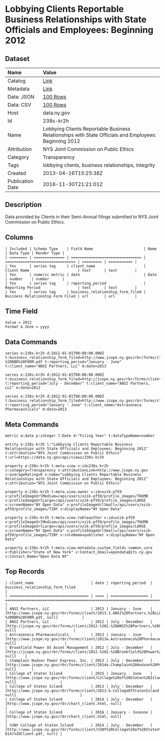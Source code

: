 # Lobbying Clients Reportable Business Relationships with State Officials and Employees: Beginning 2012

## Dataset

| Name | Value |
| :--- | :---- |
| Catalog | [Link](https://catalog.data.gov/dataset/lobbying-clients-reportable-business-relationships-with-state-officials-and-employees-begi) |
| Metadata | [Link](https://data.ny.gov/api/views/238s-kr2h) |
| Data: JSON | [100 Rows](https://data.ny.gov/api/views/238s-kr2h/rows.json?max_rows=100) |
| Data: CSV | [100 Rows](https://data.ny.gov/api/views/238s-kr2h/rows.csv?max_rows=100) |
| Host | data.ny.gov |
| Id | 238s-kr2h |
| Name | Lobbying Clients Reportable Business Relationships with State Officials and Employees: Beginning 2012 |
| Attribution | NYS Joint Commission on Public Ethics |
| Category | Transparency |
| Tags | lobbying clients, business relationships, integrity |
| Created | 2013-04-16T15:25:38Z |
| Publication Date | 2016-11-30T21:21:01Z |

## Description

Data provided by Clients in their Semi-Annual filings submitted to NYS Joint Commission on Public Ethics.

## Columns

```ls
| Included | Schema Type    | Field Name                       | Name                             | Data Type | Render Type |
| ======== | ============== | ================================ | ================================ | ========= | =========== |
| Yes      | series tag     | client_name                      | Client Name                      | text      | text        |
| Yes      | numeric metric | date                             | Date                             | number    | number      |
| Yes      | series tag     | reporting_period                 | Reporting Period                 | text      | text        |
| Yes      | series tag     | business_relationship_form_filed | Business Relationship Form Filed | url       | url         |
```

## Time Field

```ls
Value = 2012
Format & Zone = yyyy
```

## Data Commands

```ls
series e:238s-kr2h d:2012-01-01T00:00:00.000Z t:business_relationship_form_filed=http://www.jcope.ny.gov/rbr/forms/client/2013.1.ANSI%20Partners,%20LLC%20-%20RBR%20FORM.pdf t:reporting_period="January - June" t:client_name="ANSI Partners, LLC" m:date=2013

series e:238s-kr2h d:2012-01-01T00:00:00.000Z t:business_relationship_form_filed=http://jcope.ny.gov/rbr/forms/client/2012.%202.%20ANSI%20Partners,%20LLC.pdf t:reporting_period="July - December" t:client_name="ANSI Partners, LLC" m:date=2012

series e:238s-kr2h d:2012-01-01T00:00:00.000Z t:business_relationship_form_filed=http://www.jcope.ny.gov/rbr/forms/client/2013a.Astrazeneca%20Pharmacueticals.pdf t:reporting_period="January - June" t:client_name="Astrazeneca Pharmaceuticals" m:date=2013
```

## Meta Commands

```ls
metric m:date p:integer l:Date d:"Filing Year" t:dataTypeName=number

entity e:238s-kr2h l:"Lobbying Clients Reportable Business Relationships with State Officials and Employees: Beginning 2012" t:attribution="NYS Joint Commission on Public Ethics" t:url=https://data.ny.gov/api/views/238s-kr2h

property e:238s-kr2h t:meta.view v:id=238s-kr2h v:category=Transparency v:attributionLink=http://www.jcope.ny.gov v:averageRating=0 v:name="Lobbying Clients Reportable Business Relationships with State Officials and Employees: Beginning 2012" v:attribution="NYS Joint Commission on Public Ethics"

property e:238s-kr2h t:meta.view.owner v:id=xzik-pf59 v:profileImageUrlMedium=/api/users/xzik-pf59/profile_images/THUMB v:profileImageUrlLarge=/api/users/xzik-pf59/profile_images/LARGE v:screenName="NY Open Data" v:profileImageUrlSmall=/api/users/xzik-pf59/profile_images/TINY v:displayName="NY Open Data"

property e:238s-kr2h t:meta.view.tableauthor v:id=xzik-pf59 v:profileImageUrlMedium=/api/users/xzik-pf59/profile_images/THUMB v:profileImageUrlLarge=/api/users/xzik-pf59/profile_images/LARGE v:screenName="NY Open Data" v:profileImageUrlSmall=/api/users/xzik-pf59/profile_images/TINY v:roleName=publisher v:displayName="NY Open Data"

property e:238s-kr2h t:meta.view.metadata.custom_fields.common_core v:Publisher="State of New York" v:Contact_Email=opendata@its.ny.gov v:Contact_Name="Open Data NY"
```

## Top Records

```ls
| client_name                          | date | reporting_period  | business_relationship_form_filed                                                                              | 
| ==================================== | ==== | ================= | ============================================================================================================= | 
| ANSI Partners, LLC                   | 2013 | January - June    | [http://www.jcope.ny.gov/rbr/forms/client/2013.1.ANSI%20Partners,%20LLC%20-%20RBR%20FORM.pdf, null]           | 
| ANSI Partners, LLC                   | 2012 | July - December   | [http://jcope.ny.gov/rbr/forms/client/2012.%202.%20ANSI%20Partners,%20LLC.pdf, null]                          | 
| Astrazeneca Pharmaceuticals          | 2013 | January - June    | [http://www.jcope.ny.gov/rbr/forms/client/2013a.Astrazeneca%20Pharmacueticals.pdf, null]                      | 
| Brookfield Power US Asset Management | 2012 | July - December   | [http://jcope.ny.gov/rbr/forms/client/2012.%202.%20Brookfield%20Power%20US%20Asset%20Management.pdf, null]    | 
| Champlain Hudson Power Express, Inc. | 2013 | July - December   | [http://www.jcope.ny.gov/rbr/forms/client/2014a.Champlain%20Hudson%20Power%20Express,%20Inc..pdf, null]       | 
| College of Staten Island             | 2015 | January - June    | [http://www.jcope.ny.gov/rbr/forms/client/College%20of%20Staten%20Island%202015.pdf, null]                    | 
| College of Staten Island             | 2013 | July - December   | [http://www.jcope.ny.gov/rbr/forms/client/2013.b.CollegeOfStatenIsland.pdf, null]                             | 
| College of Staten Island             | 2014 | July - December   | [http://www.jcope.ny.gov/rbr/chart_client.html, null]                                                         | 
| College of Staten Island             | 2016 | January - Juneune | [http://www.jcope.ny.gov/rbr/chart_client.html, null]                                                         | 
| CUNY College of Staten Island        | 2014 | July - December   | [http://www.jcope.ny.gov/rbr/forms/client/CUNY%20College%20of%20Staten%20Island%20(J-D14)%20Client.pdf, null] | 
```
